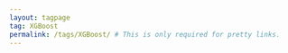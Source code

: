 ```yaml
---
layout: tagpage
tag: XGBoost
permalink: /tags/XGBoost/ # This is only required for pretty links.
---
```

